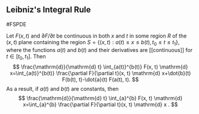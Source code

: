 ## Leibniz's Integral Rule
#FSPDE 

Let $F(x, t)$ and $\partial F / \partial t$ be continuous in both $x$ and $t$ in some region $R$ of the $(x, t)$ plane containing the region $S=\left\{(x, t): a(t) \leq x \leq b(t), t_{0} \leq t \leq t_{1}\right\}$, where the functions $a(t)$ and $b(t)$ and their derivatives are [[continuous]] for $t \in\left[t_{0}, t_{1}\right]$. Then
$$
\frac{\mathrm{d}}{\mathrm{d} t} \int_{a(t)}^{b(t)} F(x, t) \mathrm{d} x=\int_{a(t)}^{b(t)} \frac{\partial F}{\partial t}(x, t) \mathrm{d} x+\dot{b}(t) F(b(t), t)-\dot{a}(t) F(a(t), t).
$$
As a result, if $a(t)$ and $b(t)$ are constants, then
$$
\frac{\mathrm{d}}{\mathrm{d} t} \int_{a}^{b} F(x, t) \mathrm{d} x=\int_{a}^{b} \frac{\partial F}{\partial t}(x, t) \mathrm{d} x .
$$